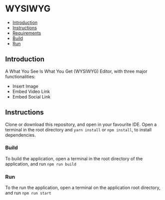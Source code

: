 # WYSIWYG

- [Introduction](#intro)
- [Instructions](#instructions)
- [Requirements](#requirements)
- [Build](#build)
- [Run](#run)

## <a id="intro">Introduction</a>

A What You See Is What You Get (WYSIWYG) Editor, with three major functionalities:

- Insert Image
- Embed Video Link
- Embed Social Link

## Instructions

Clone or download this repository, and open in your favourite IDE. Open a terminal in the root directory
and `yarn install` or `npm install`, to install dependencies.

### <a id="build">Build</a>

To build the application, open a terminal in the root directory of the application, and run `npm run build`

### <a id="run">Run</a>

To the run the application, open a terminal on the application root directory, and run `npm run start`


